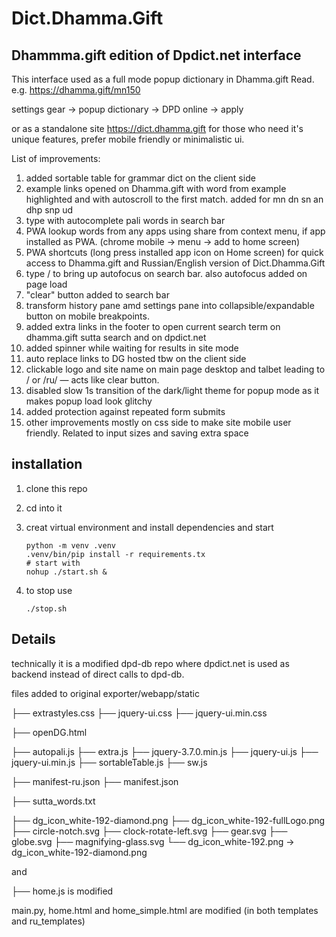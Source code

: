 # Dict.Dhamma.Gift
## Dhammma.gift edition of Dpdict.net interface

This interface used as a full mode popup dictionary in Dhamma.gift Read. e.g. https://dhamma.gift/mn150

settings gear -> popup dictionary -> DPD online -> apply

or as a standalone site https://dict.dhamma.gift for those who need it's unique features, prefer mobile friendly or minimalistic ui.

List of improvements:

1. added sortable table for grammar dict on the client side 
2. example links opened on Dhamma.gift with word from example highlighted and with autoscroll to the first match. added for mn dn sn an dhp snp ud  
3. type with autocomplete pali words in search bar
4. PWA lookup words from any apps using share from context menu, if app installed as PWA. (chrome mobile -> menu -> add to home screen)
5. PWA shortcuts (long press installed app icon on Home screen) for quick access to Dhamma.gift and Russian/English version of Dict.Dhamma.Gift
6. type / to bring up autofocus on search bar. also autofocus added on page load 
7. "clear" button added to search bar
8. transform history pane amd settings pane into collapsible/expandable button on mobile breakpoints.
9. added extra links in the footer to open current search term on dhamma.gift sutta search and on dpdict.net
10. added spinner while waiting for results in site mode
11. auto replace links to DG hosted tbw on the client side
12. clickable logo and site name on main page desktop and talbet leading to / or /ru/ — acts like clear button.
13. disabled slow 1s transition of the dark/light theme for popup mode as it makes popup load look glitchy
14. added protection against repeated form submits
15. other improvements mostly on css side to make site mobile user friendly. Related to input sizes and saving extra space

## installation 

1. clone this repo
2. cd into it
3. creat virtual environment and install dependencies and start
   
   ```
   python -m venv .venv
   .venv/bin/pip install -r requirements.tx
   # start with
   nohup ./start.sh &
   ```
   
4. to stop use
   ```
   ./stop.sh
   ```
   
## Details

technically it is a modified dpd-db repo where dpdict.net is used as backend instead of direct calls to dpd-db.

files added to original exporter/webapp/static

├── extrastyles.css
├── jquery-ui.css
├── jquery-ui.min.css

├── openDG.html

├── autopali.js
├── extra.js
├── jquery-3.7.0.min.js
├── jquery-ui.js
├── jquery-ui.min.js
├── sortableTable.js
├── sw.js

├── manifest-ru.json
├── manifest.json

├── sutta_words.txt

├── dg_icon_white-192-diamond.png
├── dg_icon_white-192-fullLogo.png
├── circle-notch.svg
├── clock-rotate-left.svg
├── gear.svg
├── globe.svg
├── magnifying-glass.svg
└── dg_icon_white-192.png -> dg_icon_white-192-diamond.png

and 

├── home.js is modified

main.py, home.html and home_simple.html are modified (in both templates and ru_templates)
 
